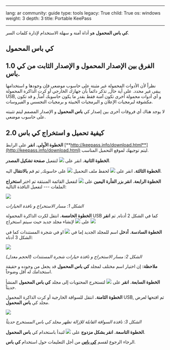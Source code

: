 

---

lang: ar
community: guide
type: tools
legacy: True
child: True
os: windows
weight: 3
depth: 3
title: Portable KeePass

---

**كي باس المحمول** هو أداة آمنة و سهلة الاستخدام لإدارة كلمات السر.

## كي باس المحمول ##

## 1.0	الفرق بين الإصدار المحمول و الإصدار الثابت من كي باس. ##

نظراً لأن الأدوات المحمولة غير مثبتة على حاسوب موضعي فإن وجودها و استخدامها يبقى غير محدد. على أية حال, تذكر دائماً بأن جهازك الخارجي أو كرت الذاكرة المحمولة USB, و أي أدوات محمولة أخرى تكون آمنة فقط بقدر ما يكون حاسوبك آمناً, و قد تكون مكشوفة لبرمجيات الإعلان و البرمجيات الخبيثة و برمجيات التجسس و الفيروسات.

لا يوجد هناك أي فروقات أخرى بين إصدار كي **باس المحمول** و الإصدار المصمم ليتم تثبيته على حاسوب موضعي.

## 2.0	كيفية تحميل و استخراج كي باس ##

**الخطوة الأولى.** **انقر** على الرابط  [**http://keepass.info/download.html**](http://keepass.info/download.html) ليتم توجيهك لموقع التحميل المناسب.

**الخطوة الثانية.** انقر على ![](/sbox/screen/keepassportable-en/01.png) لتفعيل **صفحة تشكيل المصدر**.

**الخطوة الثالثة.** انقر على ![](/sbox/screen/keepassportable-en/03.png) لحفظ  ملف التحميل  ![](/sbox/screen/keepassportable-en/01.png) على حاسوبك, ثم قم **بالانتقال** اليه.

**الخطوة الرابعة.** **انقر بزر الفأرة اليمين** على ![](/sbox/screen/keepassportable-en/04.png) لتفعيل القائمة المنبثقة ثم اختر **استخراج** الملفات --- لتفعيل النافذة التالية:

![](/sbox/screen/keepassportable-en/05.png) 

*الشكل 1: مسار الاستخراج و نافذة الخيارات*

**الخطوة الخامسة.** انتقل لكرت الذاكرة المحمولة USB كما في الشكل 2 أدناه, ثم **انقر** على ![](/sbox/screen/keepassportable-en/06.png) لإنشاء مجلد جديد حيث سيتم استخراج ![](/sbox/screen/keepassportable-en/04.png)

**الخطوة السادسة.** **أدخل** اسم للمجلد الجديد إما في ![](/sbox/screen/keepassportable-en/08.png) او في شجرة المستندات كما في الشكل 3 أدناه:

![](/sbox/screen/keepassportable-en/09.png)

*الشكل 2: مسار الاستخراج و نافذة خيارات شجرة المستندات (الحجم معدل)*

**ملاحظة:** إن اختيار اسم مختلف لمجلد **كي باس المحمول** قد يجعل من وجوده و حقيقة استخدامك له أقل وضوحاً. 

**الخطوة السابعة.** **انقر** على ![](/sbox/screen/keepassportable-en/10.png) لتستخرج المحتويات إلى مجلد **كي باس المحمول** المنشأ حديثاً.
 
**الخطوة الثامنة.** انتقل للسواقة الخارجية أو كرت الذاكرة المحمول USB, ثم افتحها لعرض مجلد كي **باس المحمول**.

![](/sbox/screen/keepassportable-en/11.png)

*الشكل 3: نافذة السواقة القابلة للإزالة تظهر مجلد كي باس المستخرج حديثاً*

**الخطوة التاسعة.** **انقر بشكل مزدوج** على ![](/sbox/screen/keepassportable-en/12.png) لتبدأ باستخدام كي **باس المحمول**.

الرجاء الرجوع لقسم [**كي باس**](/ar/keepass/) من أجل التعليمات حول استخدام **كي باس**.



